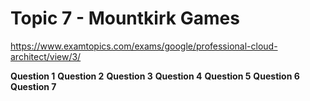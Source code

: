 # Topic 7 - Mountkirk Games

https://www.examtopics.com/exams/google/professional-cloud-architect/view/3/

**Question 1**
**Question 2**
**Question 3**
**Question 4**
**Question 5**
**Question 6**
**Question 7**
